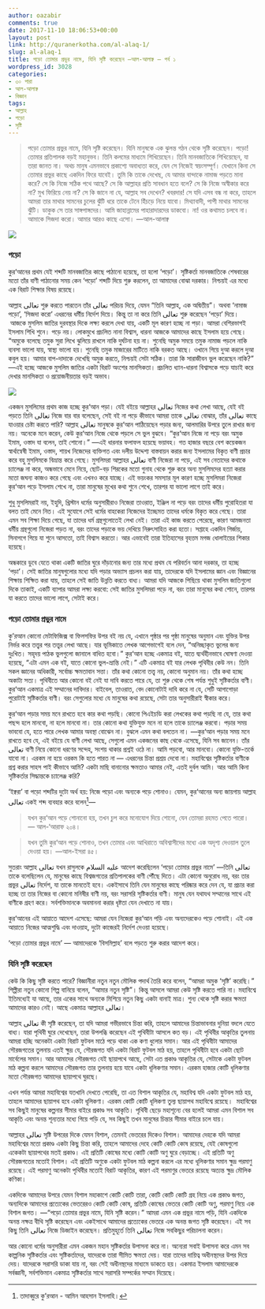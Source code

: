 ```yaml
---
author: oazabir
comments: true
date: 2017-11-10 18:06:53+00:00
layout: post
link: http://quranerkotha.com/al-alaq-1/
slug: al-alaq-1
title: পড়ো তোমার প্রভুর নামে, যিনি সৃষ্টি করেছেন —আল-আলাক্ব — পর্ব ১
wordpress_id: 3028
categories:
- ৩০ পারা
- আল-আলাক্ব
- বিজ্ঞান
tags:
- আল্লাহ
- পড়ো
- সৃষ্টি
---
```


<blockquote>পড়ো তোমার প্রভুর নামে, যিনি সৃষ্টি করেছেন। যিনি মানুষকে এক ঝুলন্ত গঠন থেকে সৃষ্টি করেছেন। পড়ো! তোমার প্রতিপালক বড়ই মহানুভব। তিনি কলমের মাধ্যমে শিখিয়েছেন। তিনি মানবজাতিকে শিখিয়েছেন, যা তারা জানত না।
অথচ মানুষ এমনভাবে প্রকাশ্যে অবাধ্যতা করে, যেন সে নিজেই স্বয়ংসম্পূর্ণ। যেখানে কিনা সে তোমার প্রভুর কাছে একদিন ফিরে যাবেই।
তুমি কি তাকে দেখেছ, যে আমার বান্দাকে নামাজ পড়তে মানা করে? সে কি নিজে সঠিক পথে আছে? সে কি আল্লাহর প্রতি সাবধান হতে বলে? সে কি নিজে অস্বীকার করে না? মুখ ফিরিয়ে নেয় না? সে কি জানে না যে, আল্লাহ সব দেখেন?
খবরদার! সে যদি এসব বন্ধ না করে, তাহলে আমরা তার মাথার সামনের চুলের ঝুঁটি ধরে তাকে টেনে হিঁচড়ে নিয়ে যাবো। মিথ্যাবাদী, পাপী মাথার সামনের ঝুঁটি। ডাকুক সে তার সাঙ্গপাঙ্গদের। আমি জাহান্নামের পাহারাদারদের ডাকবো।
না! ওর কথামত চলবে না। আমাকে সিজদা করো। আমার আরও কাছে এসো। —আল-আলাক্ব</blockquote>


![](http://quranerkotha.com/wp-content/uploads/2017/11/96_1.png)


### পড়ো


কুর‘আনের প্রথম যেই শব্দটি মানবজাতির কাছে পাঠানো হয়েছে, তা হলো ‘পড়ো’। সৃষ্টিকর্তা মানবজাতিকে শেষবারের মতো তাঁর বাণী পাঠানোর সময় কেন ‘পড়ো’ শব্দটি দিয়ে শুরু করলেন, তা আমাদের বোঝা দরকার। নিশ্চয়ই এর মধ্যে এক বিরাট শিক্ষার বিষয় রয়েছে।

আল্লাহ تعالى শুরু করতে পারতেন তাঁর تعالى পরিচয় দিয়ে, যেমন “তিনি আল্লাহ, এক অদ্বিতীয়”। অথবা ‘নামাজ পড়ো’, ‘সিজদা করো’ এধরনের ধর্মীয় নির্দেশ দিয়ে। কিন্তু তা না করে তিনি تعالى শুরু করেছেন ‘পড়ো’ দিয়ে।  আজকে মুসলিম জাতির দুরবস্থার দিকে লক্ষ্য করলে দেখা যায়, একটি মূল কারণ হচ্ছে না পড়া। আমরা বেশিরভাগই ইসলাম শিখি শুনে। পড়ে নয়। লোকমুখে প্রচলিত নানা বিশ্বাস, ধারনা আজকে আমাদের কাছে ইসলাম হয়ে গেছে। “অমুকে বলেছে তমুক সুরা লিখে ঝুলিয়ে রাখলে নাকি দুর্ঘটনা হয় না। শুনেছি অমুক সময়ে তমুক নামাজ পড়লে নাকি ব্যবসা ভালো যায়, স্বাস্থ্য ভালো হয়। শুনেছি তমুক মাজারের মাটিতে নাকি বরকত আছে। ওখানে গিয়ে দুআ করলে দুআ কবুল হয়। আমার বাপ-দাদাকে দেখেছি অমুক করতে, নিশ্চয়ই সেটা সঠিক। তারা কি সারাজীবন ভুল করেছেন নাকি?” —এই হচ্ছে আজকে মুসলিম জাতির একটা বিরাট অংশের মানসিকতা। প্রচলিত ধ্যান-ধারনা বিশ্বাসকে পড়ে যাচাই করে দেখার মানসিকতা ও প্রয়োজনীয়তার বড়ই অভাব।<!-- more -->

![](http://quranerkotha.com/wp-content/uploads/2017/11/96_title.png)

একজন মুসলিমের প্রথম কাজ হচ্ছে কুর‘আন পড়া। যেই বইয়ে আল্লাহর تعالى নিজের কথা লেখা আছে, যেই বই পড়তে তিনি تعالى নিজে বার বার বলেছেন, সেই বই না পড়ে কীভাবে আমরা তাকে تعالى বোঝার, তাঁর تعالى কাছে যাওয়ার চেষ্টা করতে পারি? আল্লাহ تعالى মানুষকে কুর‘আন পাঠিয়েছেন পড়ার জন্য, আলমারির উপরে তুলে রাখার জন্য নয়। অনেকে মনে করেন, কেউ কুর‘আন নিজে থেকে পড়লে সে ভুল বুঝবে। “কুর‘আন নিজে না পড়ে বরং অমুক ইমাম, ওস্তাদ যা বলেন, তাই শোনো।” —এই ধারনার ফলাফল হয়েছে ভয়াবহ। গত হাজার বছরে বেশ কয়েকজন স্বার্থান্বেষী ইমাম, ওস্তাদ, শায়খ নিজেদের ব্যক্তিগত এবং দলীয় উদ্দেশ্য বাস্তবায়ন করার জন্য ইসলামের বিকৃত বাণী প্রচার করে বহু মুসলিমকে বিভ্রান্ত করে গেছে। মুসলিমরা আল্লাহর تعالى বাণী নিজেরা না পড়ে, এই সব নেতাদের কথাকে চ্যালেঞ্জ না করে, অন্ধভাবে মেনে নিয়ে, ছোট-বড় শিরকের মতো গুনাহ থেকে শুরু করে অন্য মুসলিমদের হত্যা করার মতো জঘন্য কাজও করে গেছে এবং এখনও করে যাচ্ছে। এই ভয়ংকর সমস্যার মূল কারণ হচ্ছে মুসলিমরা নিজেরা কুর‘আন পড়ে ইসলাম শেখে না, তারা মানুষের মুখের কথা শুনে শেখে, তারপর যা ভালো লাগে তাই করে।

শুধু মুসলিমরাই নয়, ইহুদি, খ্রিস্টান ধর্মের অনুসারীরাও নিজেরা তাওরাত, ইঞ্জিল না পড়ে বরং তাদের ধর্মীয় পুরোহিতরা যা বলত তাই মেনে নিত। এই সুযোগে সেই ধর্মের বাহকেরা নিজেদের ইচ্ছেমত তাদের ধর্মকে বিকৃত করে গেছে। তারা এমন সব শিক্ষা দিয়ে গেছে, যা তাদের ধর্ম গ্রন্থগুলোতেই লেখা নেই। তারা এই কাজ করতে পেরেছে, কারণ আমজনতা ধর্মীয় গ্রন্থগুলো নিজেরা পড়ত না, বরং তাদের পড়াকে ভয় দেখিয়ে নিরুৎসাহিত করা হতো। সপ্তাহে একদিন গির্জায়, সিনাগগে গিয়ে যা শুনে আসতো, তাই বিশ্বাস করতো। আর এভাবেই তারা ইতিহাসের বৃহত্তম মগজ ধোলাইয়ের শিকার হয়েছে।

অন্ধকারে ডুবে যেতে থাকা একটি জাতির ঘুরে দাঁড়ানোর জন্য তার মধ্যে প্রথম যে পরিবর্তন আনা দরকার, তা হচ্ছে ‘পড়া’। সেই জাতির মানুষগুলোর মধ্যে যদি পড়ার অভ্যাস প্রচলন করা যায়, তাদেরকে যদি ইসলামের জ্ঞান এবং বিজ্ঞানের শিক্ষায় শিক্ষিত করা যায়, তাহলে সেই জাতি উন্নতি করতে বাধ্য। আমরা যদি আজকে পিছিয়ে থাকা মুসলিম জাতিগুলো দিকে তাকাই, একটি ব্যাপার আমরা লক্ষ্য করবো: সেই জাতির মুসলিমরা পড়ে না, বরং তারা মানুষের কথা শোনে, তারপর যা করতে তাদের ভালো লাগে, সেটাই করে।


### পড়ো তোমার প্রভুর নামে


কু’রআন কোনো মেটাফিজিক্স বা ফিলসফির উপর বই নয় যে, এখানে পৃষ্ঠার পর পৃষ্ঠা মানুষের অনুমান এবং যুক্তির উপর নির্ভর করে তত্ত্বর পর তত্ত্বর লেখা আছে। যার ভূমিকাতে লেখক আগেভাগেই বলে দেন, “অনিচ্ছাকৃত ভুলের জন্য দুঃখিত। সহৃদয় পাঠক ভুলগুলো জানালে বাধিত হবো।” কুর‘আন হচ্ছে একমাত্র বই, যাতে দ্ব্যর্থহীনভাবে ঘোষণা দেওয়া হয়েছে, “এটা এমন এক বই, যাতে কোনো ভুল-ভ্রান্তি নেই।” এটি একমাত্র বই যার লেখক পৃথিবীর কেউ নন। তিনি সকল জ্ঞানের অধিকারী, সর্বোচ্চ ক্ষমতাবান সত্তা। তাঁর কথা কোনো তত্ত্ব নয়, কোনো অনুমান নয়। তাঁর কথা হচ্ছে অকাট্য সত্য। পৃথিবীতে আর কোনো বই নেই যা দাবি করতে পারে যে, তা শুরু থেকে শেষ পর্যন্ত শুধুই সৃষ্টিকর্তার বাণী। কুর‘আন একমাত্র এই সম্মানের দাবিদার। বাইবেল, তাওরাত, বেদ কোনোটাই দাবি করে না যে, সেটি আগাগোড়া পুরোটাই সৃষ্টিকর্তার বাণী। বরং সেগুলোর মধ্যে যে মানুষের কথা রয়েছে, সেটা তার অনুসারীরাই স্বীকার করে।

কুর‘আন পড়ার সময় মনে রাখতে হবে কার কথা পড়ছি। কোনো পিএইচডি করা লেখকের কথা পড়ছি না যে, তার কথা পছন্দ হলে মানবো, না হলে মানবো না। তার কোনো কথা যুক্তিযুক্ত মনে না হলে তাকে চ্যালেঞ্জ করবো। পড়ার সময় ভাববো যে, হতে পারে লেখক আমার অবস্থা বোঝেন না। বুঝলে এমন কথা বলতেন না। —কুর‘আন পড়ার সময় মনে রাখতে হবে যে, এই বইয়ে যে বাণী লেখা আছে, সেগুলো এমন একজনের কাছ থেকে এসেছে, যিনি সব জানেন। তাঁর تعالى বাণী নিয়ে কোনো ধরণের সন্দেহ, সংশয় থাকার প্রশ্নই ওঠে না। আমি পড়বো, আর মানবো। কোনো যুক্তি-তর্কে যাবো না। এরকম না হয়ে ওরকম কি হতে পারত না — এধরনের চিন্তা প্রশ্রয় দেবো না। মহাবিশ্বের সৃষ্টিকর্তার বাণীকে প্রশ্ন করার সাহস পাই কীভাবে আমি? একটা মাছি বানানোর ক্ষমতাও আমার নেই, এতই দুর্বল আমি। আর আমি কিনা সৃষ্টিকর্তার সিদ্ধান্তকে চ্যালেঞ্জ করি?

‘ইক্বরা’ বা পড়ো শব্দটির দুটো অর্থ হয়: নিজে পড়ো এবং অন্যকে পড়ে শোনাও। যেমন, কুর‘আনের অন্য জায়গায় আল্লাহ تعالى একই শব্দ ব্যবহার করে বলেন[^৭]—


<blockquote>যখন কুর‘আন পড়ে শোনানো হয়, তখন চুপ করে মনোযোগ দিয়ে শোনো, যেন তোমরা রহমত পেতে পারো। — আল-‘আরাফ ২০৪।</blockquote>




<blockquote>যখন তুমি কুর‘আন পড়ে শোনাও, তখন তোমার এবং আখিরাতে অবিশ্বাসীদের মধ্যে এক অদৃশ্য দেওয়াল তুলে দেওয়া হয়। —আল-ইসরা ৪৫।</blockquote>


সুতরাং আল্লাহ تعالى যখন রাসুলকে عليه السلام আদেশ করেছিলেন ‘পড়ো তোমার প্রভুর নামে’ —তিনি تعالى তাকে বলেছিলেন যে, মানুষের কাছে বিশ্বজগতের প্রতিপালকের বাণী পৌঁছে দিতে। এটা কোনো অনুরোধ নয়, বরং তার প্রভুর تعالى নির্দেশ, যা তাকে মানতেই হবে। একইসাথে তিনি যেন মানুষের কাছে পরিষ্কার করে দেন যে, যা প্রচার করা হচ্ছে তা তার নিজের বা কোনো মনিষীর বাণী নয়, বরং সরাসরি সৃষ্টিকর্তার বাণী। মানুষ যেন যথাযথ সম্মানের সাথে এই বাণীকে গ্রহণ করে। সর্বশক্তিমানকে অবমাননা করার ধৃষ্টতা যেন দেখাতে না যায়।
[^^৭]: 
কুর‘আনের এই আয়াতে আদেশ এসেছে: আমরা যেন নিজেরা কুর‘আন পড়ি এবং অন্যদেরকেও পড়ে শোনাই। এই এক আয়াতে নিজের আত্মশুদ্ধি এবং দাওয়াহ, দুটো কাজেরই নির্দেশ দেওয়া হয়েছে।

‘পড়ো তোমার প্রভুর নামে’ — আমাদেরকে ‘বিসমিল্লাহ’ বলে পড়তে শুরু করার আদেশ করে।
[^^২০]: এটার একটি উল্লেখযোগ্য দিক হলো, আমরা আল্লাহর تعالى নাম নিয়ে যা পড়তে পারি, তা আমাদের জন্য নিঃসন্দেহে কল্যাণকর। আর যা আমরা আল্লাহর تعالى নাম নিয়ে পড়ি না, তা আমাদের জন্য কল্যাণকর নয়। কেউ বিসমিল্লাহ বলে রগরগে উপন্যাস, প্রেমের কবিতা, ফেইসবুক, টিভি, ভিডিও গেম খেলতে যাবে না। মোবাইলে, কম্পিউটারে বসে কোনো অশ্লীল কিছু দেখার আগে বিসমিল্লাহ বলবে না। বিসমিল্লাহ বলে এমন বিজ্ঞান নিয়ে পড়বে না, যেখানে শেখানো হয় কীভাবে শক্তিশালী মারণাস্ত্র বানিয়ে মানুষকে ধ্বংস করতে হয়, নকল ওষুধ বানিয়ে মানুষের সর্বনাশ করতে হয়, খাবারে ভেজাল মিশিয়ে ব্যবসায় লাভ করা যায়। মানুষ যদি কখনও কিছু পড়তে যাওয়ার আগে বিসমিল্লাহ বলতে ইতস্ত করে, তার বিবেকে বাঁধে, তাহলে সে যা পড়ছে তা তার জন্য কল্যাণকর হতে পারে না। বিসমিল্লাহ হচ্ছে মানুষের কোনো কাজ কল্যাণকর, নাকি ক্ষতিকর, তা যাচাই করার সহজ লিটমাস টেস্ট।


### যিনি সৃষ্টি করেছেন


কেউ কি কিছু সৃষ্টি করতে পারে? বিজ্ঞানীরা নতুন নতুন মৌলিক পদার্থ তৈরি করে বলেন, “আমরা অমুক ‘সৃষ্টি’ করেছি।” শিল্পীরা নতুন কোনো শিল্প বানিয়ে বলেন, “আমার নতুন সৃষ্টি”। কিন্তু আসলে আমরা কেউ সৃষ্টি করতে পারি না। মহাবিশ্বে ইতিমধ্যেই যা আছে, তার একের সাথে অন্যকে মিশিয়ে নতুন কিছু একটা বানাই মাত্র। শুন্য থেকে সৃষ্টি করার ক্ষমতা আমাদের কারও নেই। আছে একমাত্র আল্লাহর تعالى।

আল্লাহ تعالى কী সৃষ্টি করেছেন, তা যদি আমরা গভীরভাবে চিন্তা করি, তাহলে আমাদের চিন্তাভাবনার দুনিয়া বদলে যেতে বাধ্য। যারা পৃথিবী ঘুরে দেখেছেন, তারা উপলব্ধি করেছেন এই পৃথিবীটা আসলে কত বড়। এই পৃথিবীর আকৃতির তুলনায় আমরা হচ্ছি অনেকটা একটা বিরাট ফুটবল মাঠে পড়ে থাকা এক কণা ধুলোর সমান। আর এই পৃথিবীটা আমাদের সৌরজগতের তুলনায় এতই ক্ষুদ্র যে, সৌরজগত যদি একটা বিরাট ফুটবল মাঠ হয়, তাহলে পৃথিবীটা হবে একটা ছোট মার্বেলের সমান। আর আমাদের সৌরজগত যেই ছায়াপথে আছে, সেটা এত প্রকাণ্ড আকৃতির যে, সেটাকে একটা ফুটবল মাঠ কল্পনা করলে আমাদের সৌরজগত তার তুলনায় হয়ে যাবে একটা ধূলিকণার সমান। এরকম হাজার কোটি ধূলিকণার মতো সৌরজগত আমাদের ছায়াপথে ঘুরছে।

এখন পর্যন্ত আমরা মহাবিশ্বের যতখানি দেখতে পেরেছি, তা এত বিশাল আকৃতির যে, মহাবিশ্ব যদি একটা ফুটবল মাঠ হয়, তাহলে আমাদের ছায়াপথ হবে একটা ধূলিকণা। এরকম কোটি কোটি ধূলিকণা তুল্য ছায়াপথ মহাবিশ্বে রয়েছে।  মহাবিশ্বের সব কিছুই মানুষের কল্পনার সীমার বাইরে প্রকাণ্ড সব আকৃতি। পৃথিবী ছেড়ে মহাশূন্যে বের হলেই আমরা এমন বিশাল সব আকৃতি এবং অনন্ত শূন্যতার মধ্যে গিয়ে পড়ি যে, সব কিছুই তখন মানুষের চিন্তার সীমার বাইরে চলে যায়।

আল্লাহর تعالى সৃষ্টি উপরের দিকে যেমন বিশাল, তেমনই ভেতরের দিকেও বিশাল। আমাদের দেহকে যদি আমরা মহাবিশ্বের মতো প্রকাণ্ড একটা কিছু চিন্তা করি, তাহলে আমাদের দেহে কোটি কোটি কোষ রয়েছে, যেই কোষগুলো একেকটা ছায়াপথের মতই প্রকাণ্ড। এই প্রতিটি কোষের মধ্যে কোটি কোটি অণু ঘুরে বেড়াচ্ছে। এই প্রতিটি অণু সৌরজগতের মতোই বিশাল। এই প্রতিটি অণুকে একটা ফুটবল মাঠ কল্পনা করলে এর মধ্যে ধূলিকণার সমান ক্ষুদ্র পরমাণু রয়েছে। এই পরমাণু অনেকটা পৃথিবীর মতোই বিরাট আকৃতির, কারণ এই পরমাণুর ভেতরে রয়েছে অত্যন্ত ক্ষুদ্র মৌলিক কণিকা।

একদিকে আমাদের উপরে যেমন বিশাল মহাকাশে কোটি কোটি তারা, কোটি কোটি কোটি গ্রহ নিয়ে এক প্রকাণ্ড জগত, অন্যদিকে আমাদের প্রত্যেকের ভেতরেরও কোটি কোটি কোষ, প্রতিটি কোষের ভেতরে কোটি কোটি অণু, পরমাণু নিয়ে এক বিশাল জগত। —“পড়ো তোমার প্রভুর নামে, যিনি সৃষ্টি করেন।” আমরা এমন এক প্রভুর নামে পড়ি, যিনি একদিকে অনন্ত নক্ষত্র বীথি সৃষ্টি করেছেন এবং একইসাথে আমাদের প্রত্যেকের ভেতরে এক অনন্ত জগত সৃষ্টি করেছেন। এই সব কিছু তিনি تعالى নিজে ডিজাইন করেছেন। প্রতিমুহূর্তে তিনি تعالى নিজে সবকিছুর পরিচালনা করেন।

আর কোনো ধর্মের অনুসারীরা এমন একজন মহান সৃষ্টিকর্তার উপাসনা করে না। অন্যেরা সবাই উপাসনা করে এমন সব কাল্পনিক সৃষ্টিকর্তার এবং সৃষ্টিকর্তাদের, যাদেরকে তারা সীমিত ক্ষমতা দেয়। যারা তাদের দায়িত্ব অধীনস্থদের উপর দিয়ে দেয়। যাদেরকে সরাসরি ডাকা যায় না, বরং সেই অধীনস্থদের মাধ্যমে ডাকতে হয়। একমাত্র ইসলাম আমাদেরকে সর্বজ্ঞানী, সর্বশক্তিমান একমাত্র সৃষ্টিকর্তার সাথে সরাসরি সম্পর্কের সম্মান দিয়েছে।


[^১]: বাইয়িনাহ এর কু’রআনের তাফসীর। 
[^২]: ম্যাসেজ অফ দা কু’রআন — মুহাম্মাদ আসাদ। 
[^৩]: তাফহিমুল কু’রআন — মাওলানা মাওদুদি। 
[^৪]: মা’রিফুল কু’রআন — মুফতি শাফি উসমানী। 
[^৫]: মুহাম্মাদ মোহার আলি — A Word for Word Meaning of The Quran 
[^৬]: সৈয়দ কুতব — In the Shade of the Quran 
[^৭]: তাদাব্বুরে কু’রআন - আমিন আহসান ইসলাহি। 
[^৮]: তাফসিরে তাওযীহুল কু’রআন — মুফতি তাক্বি উসমানী। 
[^৯]: বায়ান আল কু’রআন — ড: ইসরার আহমেদ। 
[^১০]: তাফসীর উল কু’রআন — মাওলানা আব্দুল মাজিদ দারিয়াবাদি 
[^১১]: কু’রআন তাফসীর — আব্দুর রাহিম আস-সারানবি 
[^১২]: আত-তাবারি-এর তাফসীরের অনুবাদ। 
[^১৩]: তাফসির ইবন আব্বাস। 
[^১৪]: তাফসির আল কুরতুবি। 
[^১৫]: তাফসির আল জালালাইন। 
[^১৬]: লুঘাতুল কুরআন — গুলাম আহমেদ পারভেজ। 
[^১৭]: তাফসীর আহসানুল বায়ান — ইসলামিক সেন্টার, আল-মাজমাআহ, সউদি আরব 
[^১৮]: কু’রআনুল কারীম - বাংলা অনুবাদ ও সংক্ষিপ্ত তাফসীর — বাদশাহ ফাহাদ কু’রআন মুদ্রণ কমপ্লেক্স। 
[^১৯]: তাফসির আল-কাবির। 
[^২০]: তাফসির আল-কাশ্‌শাফ।
